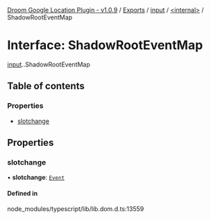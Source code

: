 [Droom Google Location Plugin - v1.0.9](../README.md) / [Exports](../modules.md) / [input](../modules/input.md) / [<internal\>](../modules/input._internal_.md) / ShadowRootEventMap

# Interface: ShadowRootEventMap

[input](../modules/input.md).[<internal>](../modules/input._internal_.md).ShadowRootEventMap

## Table of contents

### Properties

- [slotchange](input._internal_.ShadowRootEventMap.md#slotchange)

## Properties

### slotchange

• **slotchange**: [`Event`](../modules/input._internal_.md#event)

#### Defined in

node_modules/typescript/lib/lib.dom.d.ts:13559
